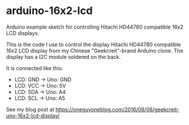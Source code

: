 # arduino-16x2-lcd
Arduino example sketch for controlling Hitachi HD44780 compatible 16x2 LCD displays.

This is the code I use to control the display Hitachi HD44780 compatible 16x2 LCD display from my Chinese "Geekcreit"-brand Arduino clone. The display has a I2C module soldered on the back.

It is connected like this:

 - LCD: GND -> Uno: GND
 - LCD: VCC -> Uno: 5V
 - LCD: SDA -> Uno: A4
 - LCD: SCL -> Uno: A5

See my blog post at https://oneguyoneblog.com/2016/08/08/geekcreit-uno-16x2-lcd-display/
